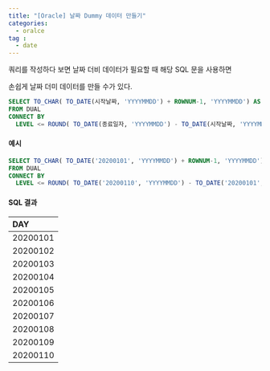 ```yaml
---
title: "[Oracle] 날짜 Dummy 데이터 만들기"
categories: 
  - oralce
tag :
  - date
---
```


쿼리를 작성하다 보면 날짜 더비 데이터가 필요할 때 해당 SQL 문을 사용하면

손쉽게 날짜 더미 데이터를 만들 수가 있다.

```sql
SELECT TO_CHAR( TO_DATE(시작날짜, 'YYYYMMDD') + ROWNUM-1, 'YYYYMMDD') AS DAY
FROM DUAL
CONNECT BY
  LEVEL <= ROUND( TO_DATE(종료일자, 'YYYYMMDD') - TO_DATE(시작날짜, 'YYYYMMDD') +1)
```

#### 예시 

```sql
SELECT TO_CHAR( TO_DATE('20200101', 'YYYYMMDD') + ROWNUM-1, 'YYYYMMDD') AS DAY
FROM DUAL
CONNECT BY
  LEVEL <= ROUND( TO_DATE('20200110', 'YYYYMMDD') - TO_DATE('20200101', 'YYYYMMDD') +1)
```

#### SQL 결과

| DAY     |
|:--------|
|20200101 |
|20200102 |
|20200103 |
|20200104 |
|20200105 |
|20200106 |
|20200107 |
|20200108 |
|20200109 |
|20200110 |
